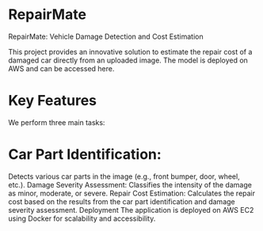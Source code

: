 # RepairMate
RepairMate: Vehicle Damage Detection and Cost Estimation

This project provides an innovative solution to estimate the repair cost of a damaged car directly from an uploaded image. The model is deployed on AWS and can be accessed here.
# Key Features
We perform three main tasks:
# Car Part Identification:
Detects various car parts in the image (e.g., front bumper, door, wheel, etc.).
Damage Severity Assessment: Classifies the intensity of the damage as minor, moderate, or severe.
Repair Cost Estimation: Calculates the repair cost based on the results from the car part identification and damage severity assessment.
Deployment
The application is deployed on AWS EC2 using Docker for scalability and accessibility.
